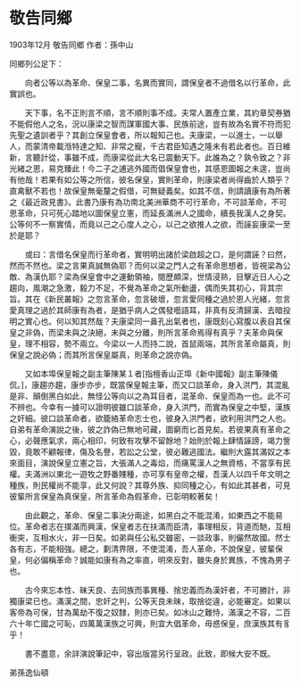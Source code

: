 # 敬告同鄉
1903年12月 敬告同鄉 作者：孫中山

同鄉列公足下：

　　向者公等以為革命、保皇二事，名異而實同，謂保皇者不過借名以行革命，此實誤也。

　　天下事，名不正則言不順，言不順則事不成。夫常人置產立業，其約章契券猶不能假他人之名，況以康梁之智而謀軍國大事、民族前途，豈有故為名實不符而犯先聖之遺訓者乎？其創立保皇會者，所以報知己也。夫康梁，一以進士，一以舉人，而蒙清帝載湉特達之知、非常之寵，千古君臣知遇之隆未有若此者也。百日維新，言聽計從，事雖不成，而康梁從此大名已震動天下。此誰為之？孰令致之？非光緒之恩，易克臻此！今二子之逋逃外國而倡保皇會也，其感恩圖報之未遑，豈尚有他哉！若果有如公等之所信，彼名保皇，實則革命，則康梁者尚得齒於人類乎？直禽獸不若也！故保皇無毫釐之假借，可無疑義矣。如其不信，則請讀康有為所著之《最近政見書》。此書乃康有為功南北美洲華商不可行革命，不可談革命，不可思革命，只可死心踏地以圖保皇立憲，而延長滿洲人之國命，續長我漢人之身契。公等何不一察實情，而竟以己之心度人之心，以己之欲推人之欲，而誣妄康梁一至於是耶？

　　或曰：言借名保皇而行革命者，實明明出諸於梁啟超之口，是何謂誣？曰然，然而不然也。梁之言果真誠無偽耶？而何以梁之門人之有革命思想者，皆視梁為公敵、為漢仇耶？梁為保皇會中之運動領袖，閱歷頗深，世情浸熟，目擊近日人心之趨向，風潮之急激，毅力不足，不覺為革命之氣所動盪，偶而失其初心，背其宗旨。其在《新民叢報》之忽言革命，忽言破壞，忽言愛同種之過於恩人光緒，忽言愛真理之過於其師康有為者，是猶乎病人之偶發囈語耳，非真有反清歸漢、去暗投明之實心也。何以知其然哉？夫康梁同一鼻孔出氣者也，康既刻心寫腹以表自其保皇之非偽，而梁未與之決絕，未與之分離，則所言革命焉得有真乎？夫革命與保皇，理不相容，勢不兩立。今梁以一人而持二說，首鼠兩端，其所言革命屬真，則保皇之說必偽；而其所言保皇屬真，則革命之說亦偽。

　　又如本埠保皇報之副主筆陳某１者[指檀香山正埠《新中國報》副主筆陳儀侃。]，康趨亦趨，康步亦步，既當保皇報主筆，而又口談革命，身入洪門，其混亂是非、顛倒黑白如此，無怪公等向以之為耳目者，混革命、保皇而為一也。此不可不辨也。今幸有一據可以證明彼雖口談革命，身入洪門，而實為保皇之中堅，漢族之奸細。彼口談革命者，欲籠絡革命志士也，彼身入洪門者，欲利用洪門之人也。自弟有革命演說之後，彼之詐偽已無地可藏，圖窮而匕首見矣。若彼果真有革命之心，必聲應氣求，兩心相印，何致有攻擊不留餘地？始則於報上肆情誣謗，竭力訾毀，竟敢不顧報律，傷及名譽，若訟之公堂，彼必難逃國法。繼則大露其滿奴之本來面目，演說保皇立憲之旨，大張滿人之毒焰，而痛罵漢人之無資格，不當享有民權。夫滿洲以東北一遊牧之野番賤種，亦可享有皇帝之權，吾漢人以四千年文明之種族，則民權尚不能享，此又何說？其尊外族、抑同種之心，有如此其甚者，可見彼輩所言保皇為真保皇，所言革命為假革命，已彰明較著矣！

　　由此觀之，革命、保皇二事決分兩途，如黑白之不能混淆，如東西之不能易位。革命者志在撲滿而興漢，保皇者志在扶滿而臣清，事理相反，背道而馳，互相衝突，互相水火，非一日矣。如弟與任公私交雖密，一談政事，則儼然故國。然士各有志，不能相強。總之，劃清界限，不使混淆，吾人革命，不說保皇，彼輩保皇，何必偏稱革命？誠能如康有為之率直，明來反對，雖失身於異族，不愧為男子也。

　　古今來忘本性、昧天良、去同族而事異種、捨忠義而為漢奸者，不可勝計，非獨康梁已也。滿漢之間，忠奸之判，公等天良未昧，取捨從違，必能審定。如果以客帝為可保，甘為萬劫不復之奴隸，則亦已矣。如冰山之難恃，滿漢之不容，二百六十年亡國之可恥，四萬萬漢族之可興，則宜大倡革命，毋惑保皇，庶漢族其有豸乎！

　　書不盡意，余詳演說筆記中，容出版當另行呈政。此致，即候大安不既。

弟孫逸仙頓 
